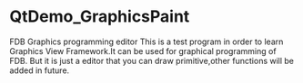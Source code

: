 # QtDemo_GraphicsPaint
FDB Graphics programming editor 
This  is a test program in order to learn Graphics View Framework.It can be used for graphical programming of FDB.
But it is just a editor that you can draw primitive,other functions will be added in future.
